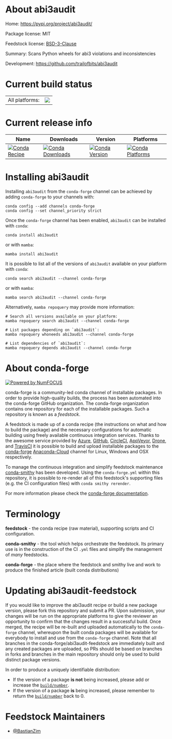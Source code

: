 About abi3audit
===============

Home: https://pypi.org/project/abi3audit/

Package license: MIT

Feedstock license: [BSD-3-Clause](https://github.com/conda-forge/abi3audit-feedstock/blob/main/LICENSE.txt)

Summary: Scans Python wheels for abi3 violations and inconsistencies

Development: https://github.com/trailofbits/abi3audit

Current build status
====================


<table><tr><td>All platforms:</td>
    <td>
      <a href="https://dev.azure.com/conda-forge/feedstock-builds/_build/latest?definitionId=18347&branchName=main">
        <img src="https://dev.azure.com/conda-forge/feedstock-builds/_apis/build/status/abi3audit-feedstock?branchName=main">
      </a>
    </td>
  </tr>
</table>

Current release info
====================

| Name | Downloads | Version | Platforms |
| --- | --- | --- | --- |
| [![Conda Recipe](https://img.shields.io/badge/recipe-abi3audit-green.svg)](https://anaconda.org/conda-forge/abi3audit) | [![Conda Downloads](https://img.shields.io/conda/dn/conda-forge/abi3audit.svg)](https://anaconda.org/conda-forge/abi3audit) | [![Conda Version](https://img.shields.io/conda/vn/conda-forge/abi3audit.svg)](https://anaconda.org/conda-forge/abi3audit) | [![Conda Platforms](https://img.shields.io/conda/pn/conda-forge/abi3audit.svg)](https://anaconda.org/conda-forge/abi3audit) |

Installing abi3audit
====================

Installing `abi3audit` from the `conda-forge` channel can be achieved by adding `conda-forge` to your channels with:

```
conda config --add channels conda-forge
conda config --set channel_priority strict
```

Once the `conda-forge` channel has been enabled, `abi3audit` can be installed with `conda`:

```
conda install abi3audit
```

or with `mamba`:

```
mamba install abi3audit
```

It is possible to list all of the versions of `abi3audit` available on your platform with `conda`:

```
conda search abi3audit --channel conda-forge
```

or with `mamba`:

```
mamba search abi3audit --channel conda-forge
```

Alternatively, `mamba repoquery` may provide more information:

```
# Search all versions available on your platform:
mamba repoquery search abi3audit --channel conda-forge

# List packages depending on `abi3audit`:
mamba repoquery whoneeds abi3audit --channel conda-forge

# List dependencies of `abi3audit`:
mamba repoquery depends abi3audit --channel conda-forge
```


About conda-forge
=================

[![Powered by
NumFOCUS](https://img.shields.io/badge/powered%20by-NumFOCUS-orange.svg?style=flat&colorA=E1523D&colorB=007D8A)](https://numfocus.org)

conda-forge is a community-led conda channel of installable packages.
In order to provide high-quality builds, the process has been automated into the
conda-forge GitHub organization. The conda-forge organization contains one repository
for each of the installable packages. Such a repository is known as a *feedstock*.

A feedstock is made up of a conda recipe (the instructions on what and how to build
the package) and the necessary configurations for automatic building using freely
available continuous integration services. Thanks to the awesome service provided by
[Azure](https://azure.microsoft.com/en-us/services/devops/), [GitHub](https://github.com/),
[CircleCI](https://circleci.com/), [AppVeyor](https://www.appveyor.com/),
[Drone](https://cloud.drone.io/welcome), and [TravisCI](https://travis-ci.com/)
it is possible to build and upload installable packages to the
[conda-forge](https://anaconda.org/conda-forge) [Anaconda-Cloud](https://anaconda.org/)
channel for Linux, Windows and OSX respectively.

To manage the continuous integration and simplify feedstock maintenance
[conda-smithy](https://github.com/conda-forge/conda-smithy) has been developed.
Using the ``conda-forge.yml`` within this repository, it is possible to re-render all of
this feedstock's supporting files (e.g. the CI configuration files) with ``conda smithy rerender``.

For more information please check the [conda-forge documentation](https://conda-forge.org/docs/).

Terminology
===========

**feedstock** - the conda recipe (raw material), supporting scripts and CI configuration.

**conda-smithy** - the tool which helps orchestrate the feedstock.
                   Its primary use is in the construction of the CI ``.yml`` files
                   and simplify the management of *many* feedstocks.

**conda-forge** - the place where the feedstock and smithy live and work to
                  produce the finished article (built conda distributions)


Updating abi3audit-feedstock
============================

If you would like to improve the abi3audit recipe or build a new
package version, please fork this repository and submit a PR. Upon submission,
your changes will be run on the appropriate platforms to give the reviewer an
opportunity to confirm that the changes result in a successful build. Once
merged, the recipe will be re-built and uploaded automatically to the
`conda-forge` channel, whereupon the built conda packages will be available for
everybody to install and use from the `conda-forge` channel.
Note that all branches in the conda-forge/abi3audit-feedstock are
immediately built and any created packages are uploaded, so PRs should be based
on branches in forks and branches in the main repository should only be used to
build distinct package versions.

In order to produce a uniquely identifiable distribution:
 * If the version of a package **is not** being increased, please add or increase
   the [``build/number``](https://docs.conda.io/projects/conda-build/en/latest/resources/define-metadata.html#build-number-and-string).
 * If the version of a package **is** being increased, please remember to return
   the [``build/number``](https://docs.conda.io/projects/conda-build/en/latest/resources/define-metadata.html#build-number-and-string)
   back to 0.

Feedstock Maintainers
=====================

* [@BastianZim](https://github.com/BastianZim/)

